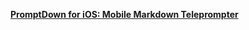 [**PromptDown for iOS: Mobile Markdown Teleprompter**](http://brettterpstra.com/2010/10/11/promptdown-for-ios-mobile-markdown-teleprompter/)